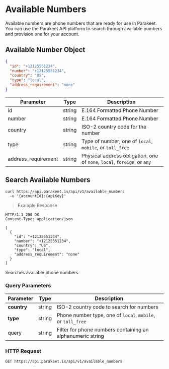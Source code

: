 # Available Numbers

Available numbers are phone numbers that are ready for use in Parakeet. You can use the Parakeet API platform to search through available numbers and provision one for your account.

## Available Number Object

```json
{
  "id": "+12125551234",
  "number": "+12125551234",
  "country": "US",
  "type": "local",
  "address_requirement": "none"
}
```

Parameter | Type | Description
--------- | ------- | -----------
id | string | E.164 Formatted Phone Number
number | string | E.164 Formatted Phone Number
country | string | ISO-2 country code for the number
type | string | Type of number, one of `local`, `mobile`, or `toll_free`
address_requirement | string | Physical address obligation, one of `none`, `local`, `foreign`, or `any`

## Search Available Numbers

```shell
curl https://api.parakeet.is/api/v1/available_numbers
  -u '{accountId}:{apiKey}'
```

> Example Response

```http
HTTP/1.1 200 OK
Content-Type: application/json

[
  {
    "id": "+12125551234",
    "number": "+12125551234",
    "country": "US",
    "type": "local",
    "address_requirement": "none"
  }
]
```

Searches available phone numbers.

### Query Parameters

Parameter | Type | Description
--------- | ------- | -----------
**country** | string | ISO-2 country code to search for numbers
**type** | string | Phone number type, one of `local`, `mobile`, or `toll_free`
query | string | Filter for phone numbers containing an alphanumeric string

### HTTP Request

`GET https://api.parakeet.is/api/v1/available_numbers`
